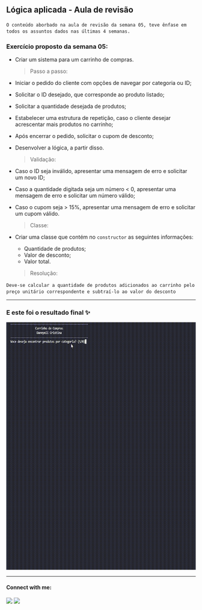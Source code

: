 ## Lógica aplicada - Aula de revisão

``O conteúdo aborbado na aula de revisão da semana 05, teve ênfase em todos os assuntos dados nas últimas 4 semanas.``

 ### **Exercício proposto da semana 05:**
- Criar um sistema para um carrinho de compras.

  > Passo a passo: 
  
- Iniciar o pedido do cliente com opções de navegar por categoria ou ID;

- Solicitar o ID desejado, que corresponde ao produto listado;

- Solicitar a quantidade desejada de produtos;

- Estabelecer uma estrutura de repetição, caso o cliente desejar acrescentar mais produtos no carrinho;

- Após encerrar o pedido, solicitar o cupom de desconto;

- Desenvolver a lógica, a partir disso.

  > Validação: 
  
- Caso o ID seja inválido, apresentar uma mensagem de erro e solicitar um novo ID;
- Caso a quantidade digitada seja um número < 0, apresentar uma mensagem de erro e solicitar um número válido;
- Caso o cupom seja > 15%, apresentar uma mensagem de erro e solicitar um cupom válido.

  > Classe:
  
 - Criar uma classe que contém no `constructor` as seguintes informações:
   - Quantidade de produtos;
   - Valor de desconto;
   - Valor total.
   
   > Resolução: 
   
  
` Deve-se calcular a quantidade de produtos adicionados ao carrinho pelo preço unitário correspondente e subtraí-lo ao valor do desconto `

---
 ### **E este foi o resultado final ✨**
 
<img src="gif_carrinho_compras.gif" alt="carrinho-de-compras" width="613" height="657"/>

---
  
 #### Connect with me:
 <div>
  <a href="https://www.linkedin.com/in/dannyeli-silva-47152115b/" target="_blank"><img src="https://img.shields.io/badge/-LinkedIn-%230077B5?style=for-the-badge&logo=linkedin&logoColor=white" target="_blank"></a>
  <a href="https://www.instagram.com/dannyelic/?hl=pt-br" target="_blank"><img src="https://img.shields.io/badge/-Instagram-%23E4405F?style=for-the-badge&logo=instagram&logoColor=white" target="_blank"></a>
</div>



